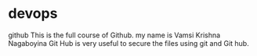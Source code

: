 # devops
github
This is the full course of Github.
my name is Vamsi Krishna Nagaboyina
Git Hub is very useful to secure the files using git and Git hub.
